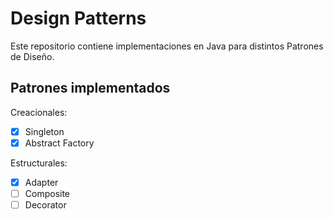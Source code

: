# Design Patterns
Este repositorio contiene implementaciones en Java para distintos Patrones de Diseño.

## Patrones implementados
Creacionales:
- [x] Singleton
- [x] Abstract Factory

Estructurales:
- [x] Adapter
- [ ] Composite
- [ ] Decorator
